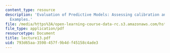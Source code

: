 ```yaml
---
content_type: resource
description: 'Evaluation of Predictive Models: Assessing calibration and discrimination.
  Examples.'
file: /media/https%3A/open-learning-course-data-rc.s3.amazonaws.com/hst-951j-medical-decision-support-spring-2003/793d65aa3598457f9b4df45158c4ade3_lecture13.pdf
file_type: application/pdf
resourcetype: Document
title: lecture13.pdf
uid: 793d65aa-3598-457f-9b4d-f45158c4ade3
---
```

